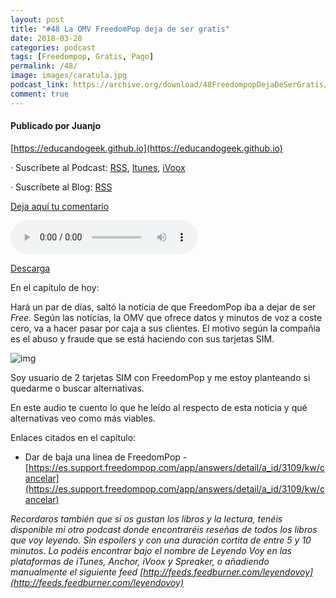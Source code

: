 ```yaml
---
layout: post
title: "#48 La OMV FreedomPop deja de ser gratis"
date: 2018-03-28
categories: podcast
tags: [Freedompop, Gratis, Pago]
permalink: /48/
image: images/caratula.jpg
podcast_link: https://archive.org/download/48FreedompopDejaDeSerGratis/48%20freedompop%20deja%20de%20ser%20gratis.mp3
comment: true
---
```


#### Publicado por Juanjo

[https://educandogeek.github.io](https://educandogeek.github.io)

· Suscríbete al Podcast: [RSS](http://feeds.feedburner.com/educandogeek), [Itunes](https://itunes.apple.com/es/podcast/educando-geek/id1110060146?mt=2), [iVoox](https://www.ivoox.com/podcast-educando-geek_sq_f1289274_1.html)

· Suscríbete al Blog: [RSS](http://feeds.feedburner.com/educandogeekblog)

[Deja aquí tu comentario](https://educandogeek.github.io/48/)

<audio controls>
  <source src="{{ page.podcast_link }}" type="audio/mp3">
</audio>


[Descarga][Mp3]


En el capítulo de hoy:

Hará un par de días, saltó la notícia de que FreedomPop iba a dejar de ser *Free*. Según las notícias, la OMV que ofrece datos y minutos de voz a coste cero, va a hacer pasar por caja a sus clientes. El motivo según la compañia es el abuso y fraude que se está haciendo con sus tarjetas SIM. 


![img](https://i.imgur.com/pFXINvh.jpg)

Soy usuario de 2 tarjetas SIM con FreedomPop y me estoy planteando si quedarme o buscar alternativas.

En este audio te cuento lo que he leído al respecto de esta noticia y qué alternativas veo como más viables.



Enlaces citados en el capítulo:

- Dar de baja una linea de FreedomPop - [https://es.support.freedompop.com/app/answers/detail/a_id/3109/kw/cancelar](https://es.support.freedompop.com/app/answers/detail/a_id/3109/kw/cancelar)


*Recordaros también que si os gustan los libros y la lectura, tenéis disponible mi otro podcast donde encontraréis reseñas de todos los libros que voy leyendo. Sin espoilers y con una duración cortita de entre 5 y 10 minutos. Lo podéis encontrar bajo el nombre de Leyendo Voy en las plataformas de iTunes, Anchor, iVoox y Spreaker, o añadiendo manualmente el siguiente feed [http://feeds.feedburner.com/leyendovoy](http://feeds.feedburner.com/leyendovoy)*



[Mp3]: https://archive.org/download/48FreedompopDejaDeSerGratis/48%20freedompop%20deja%20de%20ser%20gratis.mp3
